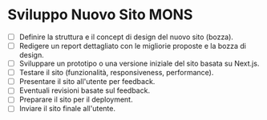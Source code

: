 # Sviluppo Nuovo Sito MONS

- [ ] Definire la struttura e il concept di design del nuovo sito (bozza).
- [ ] Redigere un report dettagliato con le migliorie proposte e la bozza di design.
- [ ] Sviluppare un prototipo o una versione iniziale del sito basata su Next.js.
- [ ] Testare il sito (funzionalità, responsiveness, performance).
- [ ] Presentare il sito all'utente per feedback.
- [ ] Eventuali revisioni basate sul feedback.
- [ ] Preparare il sito per il deployment.
- [ ] Inviare il sito finale all'utente.
